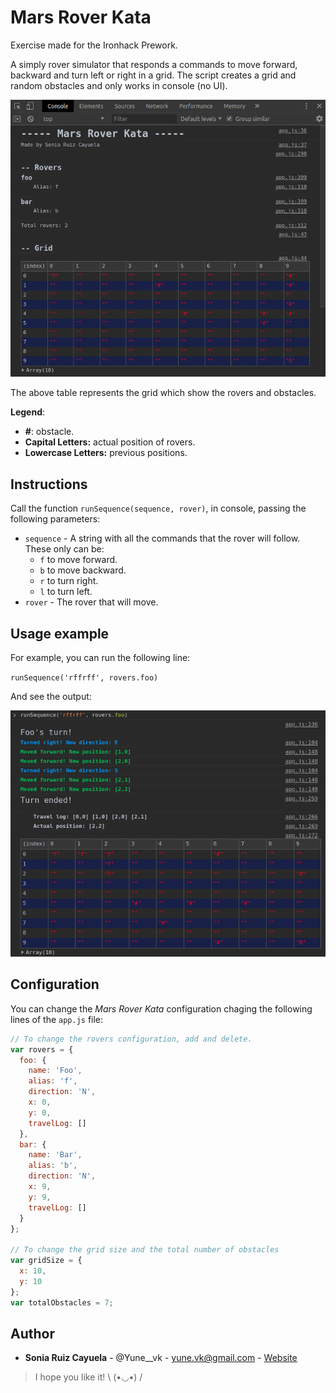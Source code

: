 # Mars Rover Kata

Exercise made for the Ironhack Prework.

A simply rover simulator that responds a commands to move forward, backward and turn left or right in a grid. The script creates a grid and random obstacles and only works in console (no UI).

![Example of the script output in console](img/main-screenshot.png)

The above table represents the grid which show the rovers and obstacles.

**Legend**:

 - **#**: obstacle.
 - **Capital Letters:** actual position of rovers.
 - **Lowercase Letters:** previous positions.

## Instructions

Call the function `runSequence(sequence, rover)`, in console, passing the following parameters: 

- `sequence` - A string with all the commands that the rover will follow. These only can be:
  - `f` to move forward.
  - `b` to move backward.
  - `r` to turn right.
  - `l` to turn left.
- `rover` - The rover that will move.

## Usage example

For example, you can run the following line:

`runSequence('rffrff', rovers.foo)`

And see the output:

![Example of the script output in console after run the above command](img/example-screenshot.png)

## Configuration

You can change the *Mars Rover Kata* configuration chaging the following lines of the `app.js` file:

```javascript
// To change the rovers configuration, add and delete.
var rovers = {
  foo: {
    name: 'Foo',
    alias: 'f',
    direction: 'N', 
    x: 0, 
    y: 0, 
    travelLog: []
  }, 
  bar: {
    name: 'Bar',
    alias: 'b',
    direction: 'N', 
    x: 9, 
    y: 9, 
    travelLog: []
  }
};

// To change the grid size and the total number of obstacles
var gridSize = {
  x: 10,
  y: 10
};
var totalObstacles = 7;
```

## Author

- **Sonia Ruiz Cayuela** - @Yune__vk - yune.vk@gmail.com - [Website](https://yunevk.github.io)



>I hope you like it! \ (•◡•) /